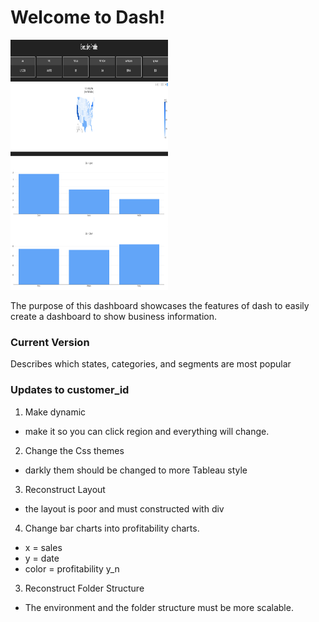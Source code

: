 # Welcome to Dash!


<img src="https://github.com/msjeffs/Sales_Dash/blob/master/assets/images/Screen%20Shot%202019-07-14%20at%2010.32.17%20AM.png" alt="alt text" width="50%" height="400"/>

The purpose of this dashboard showcases the features of dash to easily create
a dashboard to show business information.


### Current Version

Describes which states, categories, and segments are most popular

### Updates to customer_id

1. Make dynamic  
- make it so you can click region and everything will change.

2. Change the Css themes  
- darkly them should be changed to more Tableau style

3. Reconstruct Layout

- the layout is poor and must constructed with div

4. Change bar charts into profitability charts.  
- x = sales
- y = date
- color = profitability y_n


3. Reconstruct Folder Structure

- The environment and the folder structure must be more scalable.
